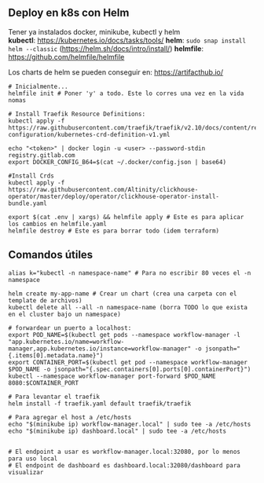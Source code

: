 ## Deploy en k8s con Helm
Tener ya instalados docker, minikube, kubectl y helm \
**kubectl**: https://kubernetes.io/docs/tasks/tools/
**helm**: `sudo snap install helm --classic` (https://helm.sh/docs/intro/install/)
**helmfile**: https://github.com/helmfile/helmfile

Los charts de helm se pueden conseguir en: https://artifacthub.io/

```
# Inicialmente...
helmfile init # Poner 'y' a todo. Este lo corres una vez en la vida nomas

# Install Traefik Resource Definitions:
kubectl apply -f https://raw.githubusercontent.com/traefik/traefik/v2.10/docs/content/reference/dynamic-configuration/kubernetes-crd-definition-v1.yml

echo "<token>" | docker login -u <user> --password-stdin registry.gitlab.com
export DOCKER_CONFIG_B64=$(cat ~/.docker/config.json | base64)

#Install Crds
kubectl apply -f https://raw.githubusercontent.com/Altinity/clickhouse-operator/master/deploy/operator/clickhouse-operator-install-bundle.yaml

export $(cat .env | xargs) && helmfile apply # Este es para aplicar los cambios en helmfile.yaml
helmfile destroy # Este es para borrar todo (idem terraform)
```

## Comandos útiles
```
alias k="kubectl -n namespace-name" # Para no escribir 80 veces el -n namespace

helm create my-app-name # Crear un chart (crea una carpeta con el template de archivos)
kubectl delete all --all -n namespace-name (borra TODO lo que exista en el cluster bajo un namespace)

# forwardear un puerto a localhost:
export POD_NAME=$(kubectl get pods --namespace workflow-manager -l "app.kubernetes.io/name=workflow-manager,app.kubernetes.io/instance=workflow-manager" -o jsonpath="{.items[0].metadata.name}")
export CONTAINER_PORT=$(kubectl get pod --namespace workflow-manager $POD_NAME -o jsonpath="{.spec.containers[0].ports[0].containerPort}")
kubectl --namespace workflow-manager port-forward $POD_NAME 8080:$CONTAINER_PORT

# Para levantar el traefik
helm install -f traefik.yaml default traefik/traefik

# Para agregar el host a /etc/hosts
echo "$(minikube ip) workflow-manager.local" | sudo tee -a /etc/hosts
echo "$(minikube ip) dashboard.local" | sudo tee -a /etc/hosts


# El endpoint a usar es workflow-manager.local:32080, por lo menos para uso local
# El endpoint de dashboard es dashboard.local:32080/dashboard para visualizar

```